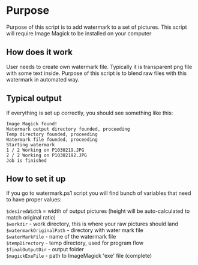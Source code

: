 Purpose
=======

Purpose of this script is to add watermark to a set of pictures. This script will require Image Magick to be installed on your computer

How does it work
----------------

User needs to create own watermark file. Typically it is transparent png file with some text inside. Purpose of this script is to blend raw files with this watermark in automated way.

Typical output
--------------

If everything is set up correctly, you should see something like this:
```
Image Magick found!
Watermark output directory founded, proceeding
Temp directory founded, proceeding
Watermark file founded, proceeding
Starting watermark
1 / 2 Working on P1030219.JPG
2 / 2 Working on P10302192.JPG
Job is finished
```

How to set it up
----------------

If you go to watermark.ps1 script you will find bunch of variables that need to have proper values:

`$desiredWidth` = width of output pictures (height will be auto-calculated to match original ratio)  
`$workdir` - work directory, this is where your raw pictures should land  
`$watermarkOriginalPath` - directory with water mark file  
`$waterMarkFile` - name of the watermark file  
`$tempDirectory` - temp directory, used for program flow  
`$finalOutputDir` - output folder  
`$magickExeFile` - path to ImageMagick 'exe' file (complete)  



